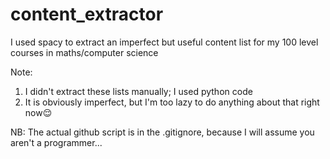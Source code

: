 # content_extractor

I used spacy to extract an imperfect but useful content list for my 100 level courses in maths/computer science

Note:

1. I didn't extract these lists manually; I used python code
2. It is obviously imperfect, but I'm too lazy to do anything about that right now😌

NB: The actual github script is in the .gitignore, because I will assume you aren't a programmer...
